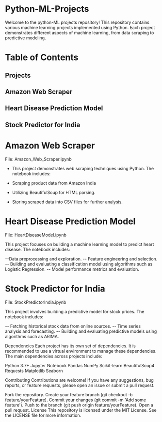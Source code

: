 # Python-ML-Projects

Welcome to the python-ML projects repository! This repository contains various machine learning projects implemented using Python. Each project demonstrates different aspects of machine learning, from data scraping to predictive modeling.

# Table of Contents
<h2>Projects</h2>
<h2>Amazon Web Scraper</h2>
<h2>Heart Disease Prediction Model</h2>
<h2>Stock Predictor for India</h2>

# Amazon Web Scraper
File: Amazon_Web_Scraper.ipynb

- This project demonstrates web scraping techniques using Python. The notebook includes:

- Scraping product data from Amazon India
- Utilizing BeautifulSoup for HTML parsing.
- Storing scraped data into CSV files for further analysis.
# Heart Disease Prediction Model
File: HeartDiseaseModel.ipynb

This project focuses on building a machine learning model to predict heart disease. The notebook includes:

--Data preprocessing and exploration.
-- Feature engineering and selection.
-- Building and evaluating a classification model using algorithms such as Logistic Regression.
-- Model performance metrics and evaluation.
# Stock Predictor for India
File: StockPredictorIndia.ipynb

This project involves building a predictive model for stock prices. The notebook includes:

-- Fetching historical stock data from online sources.
-- Time series analysis and forecasting.
-- Building and evaluating predictive models using algorithms such as ARIMA.

Dependencies
Each project has its own set of dependencies. It is recommended to use a virtual environment to manage these dependencies. The main dependencies across projects include:

Python 3.7+
Jupyter Notebook
Pandas
NumPy
Scikit-learn
BeautifulSoup4
Requests
Matplotlib
Seaborn

Contributing
Contributions are welcome! If you have any suggestions, bug reports, or feature requests, please open an issue or submit a pull request.

Fork the repository.
Create your feature branch (git checkout -b feature/yourFeature).
Commit your changes (git commit -m 'Add some feature').
Push to the branch (git push origin feature/yourFeature).
Open a pull request.
License
This repository is licensed under the MIT License. See the LICENSE file for more information.
